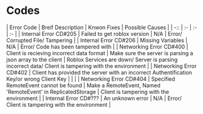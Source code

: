 # Codes

| Error Code | Breif Description | Knwon Fixes | Possible Causes |
| -:: | :- | :- | :- |
| Internal Error CD#205 | Failed to get roblox version | N/A | Error/ Corrupted File/ Tampering |
| Internal Error CD#206 | Missing Variables | N/A | Error/ Code has been tampered with |
| Networking Error CD#400 | Client is recieving incorrect data format | Make sure the server is parsing a json array to the client | Roblox Services are down/ Server is parsing incorrect data/ Client is tampering with the environment |
| Networking Error CD#402 | Client has provided the server with an incorrect Authentification Key/or wrong Client Key |  |  |
| Networking Error CD#404 | Specified RemoteEvent cannot be found | Make a RemoteEvent, Named 'RemoteEvent' in ReplicatedStorage | Client is tampering with the environment |
| Internal Error CD#??? | An unknown error | N/A | Error/ Client is tampering with the environment |
